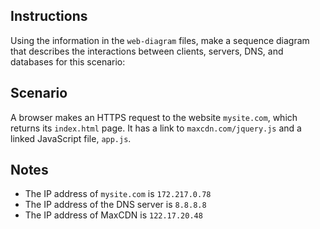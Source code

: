 ## Instructions

Using the information in the `web-diagram` files, make a sequence diagram that describes the interactions between clients, servers, DNS, and databases for this scenario:

## Scenario

A browser makes an HTTPS request to the website `mysite.com`, which returns its `index.html` page. It has a link to `maxcdn.com/jquery.js` and a linked JavaScript file, `app.js`.

## Notes

* The IP address of `mysite.com` is `172.217.0.78`
* The IP address of the DNS server is `8.8.8.8`
* The IP address of MaxCDN is `122.17.20.48`
